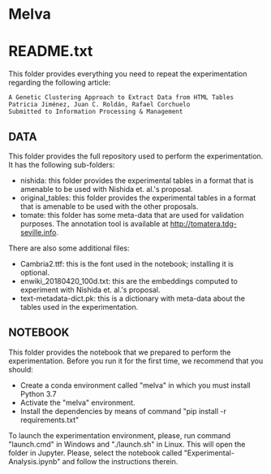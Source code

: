 # Melva

README.txt
==========

This folder provides everything you need to repeat the experimentation regarding the following article:

	A Genetic Clustering Approach to Extract Data from HTML Tables
	Patricia Jiménez, Juan C. Roldán, Rafael Corchuelo
	Submitted to Information Processing & Management


DATA
----

This folder provides the full repository used to perform the experimentation.  It has the following sub-folders:

- nishida: this folder provides the experimental tables in a format that is amenable to be used with Nishida et. al.'s proposal.
- original_tables: this folder provides the experimental tables in a format that is amenable to be used with the other proposals.
- tomate: this folder has some meta-data that are used for validation purposes.  The annotation tool is available at http://tomatera.tdg-seville.info.

There are also some additional files: 

- Cambria2.ttf: this is the font used in the notebook; installing it is optional.
- enwiki_20180420_100d.txt: this are the embeddings computed to experiment with Nishida et. al.'s proposal.
- text-metadata-dict.pk: this is a dictionary with meta-data about the tables used in the experimentation.

NOTEBOOK
--------

This folder provides the notebook that we prepared to perform the experimentation.  Before you run it for the first time, we recommend that you should:

- Create a conda environment called "melva" in which you must install Python 3.7
- Activate the "melva" environment.
- Install the dependencies by means of command "pip install -r requirements.txt"

To launch the experimentation environment, please, run command "launch.cmd" in Windows and "./launch.sh" in Linux.  This will open the folder in Jupyter.  Please, select the notebook called "Experimental-Analysis.ipynb" and follow the instructions therein.
